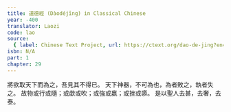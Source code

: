 ```yaml
---
title: 道德經 (Dàodéjīng) in Classical Chinese
year: -400
translator: Laozi
code: lao
source:
  { label: Chinese Text Project, url: https://ctext.org/dao-de-jing?en=off }
isbn: N/A
part: 1
chapter: 29
---
```


將欲取天下而為之，吾見其不得已。
天下神器，不可為也，為者敗之，執者失之。
故物或行或隨；或歔或吹；或強或羸；或挫或隳。
是以聖人去甚，去奢，去泰。
